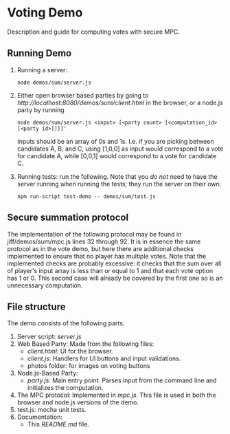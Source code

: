 # Voting Demo

Description and guide for computing votes with secure MPC.

## Running Demo
1. Running a server:
    ```shell
    node demos/sum/server.js
    ```

2. Either open browser based parties by going to *http://localhost:8080/demos/sum/client.html* in the browser, or a node.js party by running 
    ```shell
    node demos/sum/server.js <input> [<party count> [<computation_id> [<party id>]]]]'
    ```
    Inputs should be an array of 0s and 1s. I.e. if you are picking between candidates A, B, and C, using [1,0,0] as
    input would correspond to a vote for candidate A, while [0,0,1] would correspond to a vote for candidate C. 

3. Running tests: run the following. Note that you *do not* need to have the server running when running the tests; they run the server on their own.
    ```shell
    npm run-script test-demo -- demos/sum/test.js
    ```

## Secure summation protocol 

The implementation of the following protocol may be found in jiff/demos/sum/mpc.js lines 32 through 92. It is in essence the
same protocol as in the vote demo, but here there are additional checks implemented to ensure that no player has multiple
votes. Note that the implemented checks are probably excessive: it checks that the sum over all of player's input array
is less than or equal to 1 and that each vote option has 1 or 0. This second case will already be covered by the first one
so is an unnecessary computation. 

## File structure
The demo consists of the following parts:
1. Server script: *server.js*
2. Web Based Party: Made from the following files:
    * *client.html*: UI for the browser.
    * *client.js*: Handlers for UI buttons and input validations.
    * photos folder: for images on voting buttons
3. Node.js-Based Party: 
    * *party.js*: Main entry point. Parses input from the command line and initializes the computation.
4. The MPC protocol: Implemented in *mpc.js*. This file is used in both the browser and node.js versions of the demo.
5. test.js: mocha unit tests.
6. Documentation:
    * This *README.md* file.

